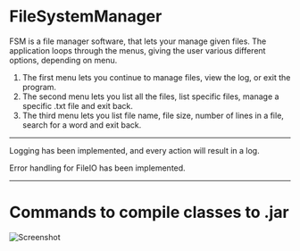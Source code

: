 # FileSystemManager
FSM is a file manager software, that lets your manage given files. The application loops through the menus, giving the user various different options, depending on menu.
1. The first menu lets you continue to manage files, view the log, or exit the program.
2. The second menu lets you list all the files, list specific files, manage a specific .txt file and exit back.
3. The third menu lets you list file name, file size, number of lines in a file, search for a word and exit back.
---
Logging has been implemented, and every action will result in a log.

Error handling for FileIO has been implemented.

---
# Commands to compile classes to .jar
![Screenshot](https://i.imgur.com/cf2SU5M.png)
